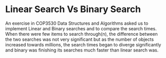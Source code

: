 # Linear Search Vs Binary Search

An exercise in COP3530 Data Structures and Algorithms asked us to implement
Linear and Binary searches and to compare the search times.  When there were few
items to search through(n), the difference between the two searches was not very
significant but as the number of  objects increased towards millions, the search
times began to diverge significantly and binary was finishing its searches much
faster than linear search was.
